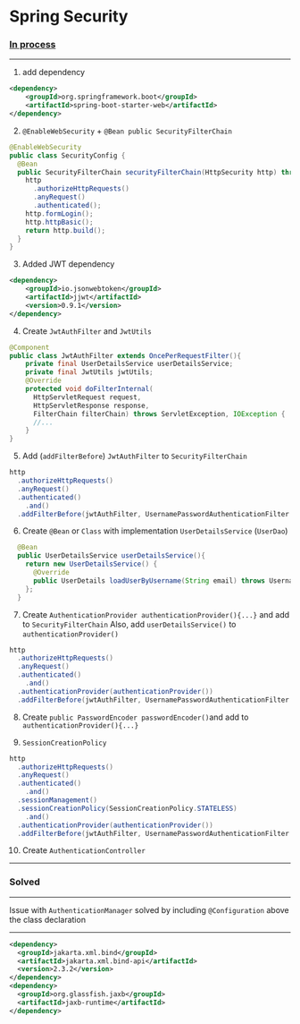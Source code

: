 # Spring Security

### [In process](https://youtu.be/b9O9NI-RJ3o?list=RDCMUC2KfmYEM4KCuA1ZurravgYw&t=1344)

---

1. add dependency
```xml
<dependency>
    <groupId>org.springframework.boot</groupId>
    <artifactId>spring-boot-starter-web</artifactId>
</dependency>
```

2. `@EnableWebSecurity` + `@Bean public SecurityFilterChain`
```java
@EnableWebSecurity
public class SecurityConfig {
  @Bean
  public SecurityFilterChain securityFilterChain(HttpSecurity http) throws Exception {
    http
      .authorizeHttpRequests()
      .anyRequest()
      .authenticated();
    http.formLogin();
    http.httpBasic();
    return http.build();
  }
}
```

3. Added JWT dependency
```xml
<dependency>
    <groupId>io.jsonwebtoken</groupId>
    <artifactId>jjwt</artifactId>
    <version>0.9.1</version>
</dependency>
```

4. Create `JwtAuthFilter` and `JwtUtils`
```java
@Component
public class JwtAuthFilter extends OncePerRequestFilter(){
    private final UserDetailsService userDetailsService;
    private final JwtUtils jwtUtils;
    @Override
    protected void doFilterInternal(
      HttpServletRequest request,
      HttpServletResponse response,
      FilterChain filterChain) throws ServletException, IOException {
      //...
    }
}
```

5. Add (`addFilterBefore`) `JwtAuthFilter` to `SecurityFilterChain`
```java
http
  .authorizeHttpRequests()
  .anyRequest()
  .authenticated()
    .and()
  .addFilterBefore(jwtAuthFilter, UsernamePasswordAuthenticationFilter.class);
```

6. Create `@Bean` or `Class` with implementation `UserDetailsService` (`UserDao`)
```java
  @Bean
  public UserDetailsService userDetailsService(){
    return new UserDetailsService() {
      @Override
      public UserDetails loadUserByUsername(String email) throws UsernameNotFoundException { ... }
    };
  }
```

7. Create `AuthenticationProvider authenticationProvider(){...}` and add to `SecurityFilterChain`
Also, add `userDetailsService()` to `authenticationProvider()`
```java
http
  .authorizeHttpRequests()
  .anyRequest()
  .authenticated()
    .and()
  .authenticationProvider(authenticationProvider())
  .addFilterBefore(jwtAuthFilter, UsernamePasswordAuthenticationFilter.class);
```

8. Create `public PasswordEncoder passwordEncoder()`and add to `authenticationProvider(){...}`

9. `SessionCreationPolicy`
```java
http
  .authorizeHttpRequests()
  .anyRequest()
  .authenticated()
    .and()
  .sessionManagement()
  .sessionCreationPolicy(SessionCreationPolicy.STATELESS)
    .and()
  .authenticationProvider(authenticationProvider())
  .addFilterBefore(jwtAuthFilter, UsernamePasswordAuthenticationFilter.class);
```

10. Create `AuthenticationController`

---

### Solved

---

Issue with `AuthenticationManager` solved by including `@Configuration` above the class declaration

---

```xml
<dependency>
  <groupId>jakarta.xml.bind</groupId>
  <artifactId>jakarta.xml.bind-api</artifactId>
  <version>2.3.2</version>
</dependency>
<dependency>
  <groupId>org.glassfish.jaxb</groupId>
  <artifactId>jaxb-runtime</artifactId>
</dependency>
```